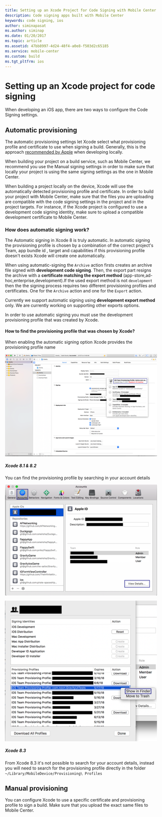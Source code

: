 ```yaml
---
title: Setting up an Xcode Project for Code Signing with Mobile Center
description: Code signing apps built with Mobile Center
keywords: code signing, ios
author: siminapasat
ms.author: siminap
ms.date: 01/20/2017
ms.topic: article
ms.assetid: 47bb8997-4d24-48f4-a0e8-f503d2c65185
ms.service: mobile-center
ms.custom: build
ms.tgt_pltfrm: ios
---
```


# Setting up an Xcode project for code signing

When developing an iOS app, there are two ways to configure the Code Signing settings.

## Automatic provisioning
The automatic provisioning settings let Xcode select what provisioning profile and certificate to use when signing a build. Generally, this is the approach [recommended by Apple](https://developer.apple.com/library/content/qa/qa1814/_index.html) when developing locally.

When building your project on a build service, such as Mobile Center, we recommend you use the Manual signing settings in order to make sure that locally your project is using the same signing settings as the one in Mobile Center.

When building a project locally on the device, Xcode will use the automatically detected provisioning profile and certificate. In order to build your project with Mobile Center, make sure that the files you are uploading are compatible with the code signing settings in the project and in the project targets. For instance, if the Xcode project is configured to use a development code signing identity, make sure to upload a compatible development certificate to Mobile Center.

### How does automatic signing work?
The Automatic signing in Xcode 8 is truly automatic. 
In automatic signing the provisioning profile is chosen by a combination of the correct project's Team, app bundle id , target and capabilities if this provisioning profile doesn't exists Xcode will create one automatically. 

When using automatic-signing the `Archive` action firsts creates an archive file signed with **development code signing**. 
Then, the export part resigns the archive with a **certificate matching the export method** (app-store,ad-hoc,enterprise,development).If the used export method is not `development` then the the signing process requires two different provisioning profiles and certificates. One for the `Archive` action and one for the `Export` action.

Currently we support automatic signing using **development export method** only.
We are currently working on supporting other exports options.

In order to use automatic signing you must use the development provisioning profile that was created by Xcode. 

#### How to find the provisioning profile that was chosen by Xcode?

When enabling the automatic signing option Xcode provides the provisioning profile name

![Xcode 8 find provisioning profile name][xcode-8-provisioning-profile-name]

##### Xcode 8.1 & 8.2
You can find the provisioning profile by searching in your account details

![Xcode 8 search for your account][xcode-8-account]

![Xcode 8 search for your profile account][xcode-8-account-profile]

##### Xcode 8.3 
From Xcode 8.3 it's not possible to search for your account details, instead you will need to search for the provisioning profile directly in the folder `~/Library/MobileDevice/Provisioning\ Profiles`


## Manual provisioning
You can configure Xcode to use a specific certificate and provisioning profile to sign a build. Make sure that you upload the exact same files to Mobile Center.

[xcode-8-provisioning-profile-name]: images/xcode-8-provisioning-profile-name.png

[xcode-8-account]: images/account.png

[xcode-8-account-profile]: images/account-profile.png

